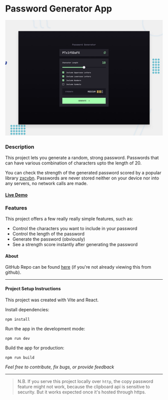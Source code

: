 # Password Generator App

![Preview for the Password generator app](./preview.jpg)

### Description
This project lets you generate a random, strong password. Passwords that can have various combination of characters upto the length of 20.

You can check the strength of the generated password scored by a popular library [zxcvbn](https://github.com/dropbox/zxcvbn). Passwords are never stored neither on your device nor into any servers, no network calls are made.

#### [Live Demo](https://password-generator-towkir.vercel.app/)

### Features
This project offers a few really really simple features, such as:
- Control the characters you want to include in your password
- Control the length of the password
- Generate the password (obviously)
- See a strength score instantly after generating the password

#### About
GitHub Repo can be found [here](https://github.com/towkir/password-generator/) (if you're not already viewing this from github).


---

#### Project Setup Instructions
This project was created with Vite and React.

Install dependencies:
```
npm install
```


Run the app in the development mode:
```
npm run dev
```

Build the app for production:
```
npm run build
```
*Feel free to contribute, fix bugs, or provide feedback*

---

> N.B. If you serve this project locally over `http`, the copy password feature might not work, because the clipboard api is sensitive to security. But it works expected once it's hosted through https.
